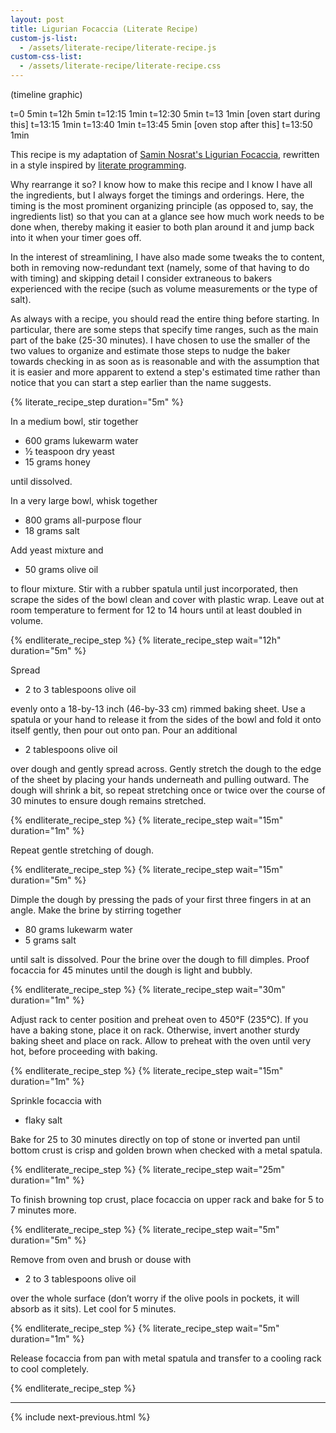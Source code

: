 ```yaml
---
layout: post
title: Ligurian Focaccia (Literate Recipe)
custom-js-list:
  - /assets/literate-recipe/literate-recipe.js
custom-css-list:
  - /assets/literate-recipe/literate-recipe.css
---
```


(timeline graphic)

t=0 5min
t=12h 5min
t=12:15 1min
t=12:30 5min
t=13 1min [oven start during this]
t=13:15 1min
t=13:40 1min
t=13:45 5min [oven stop after this]
t=13:50 1min

This recipe is my adaptation of [Samin Nosrat's Ligurian Focaccia](https://www.saltfatacidheat.com/fat/ligurian-focaccia), rewritten in a style inspired by [literate programming](https://en.wikipedia.org/wiki/Literate_programming).

Why rearrange it so? I know how to make this recipe and I know I have all the ingredients, but I always forget the timings and orderings. Here, the timing is the most prominent organizing principle (as opposed to, say, the ingredients list) so that you can at a glance see how much work needs to be done when, thereby making it easier to both plan around it and jump back into it when your timer goes off.

In the interest of streamlining, I have also made some tweaks the to content, both in removing now-redundant text (namely, some of that having to do with timing) and skipping detail I consider extraneous to bakers experienced with the recipe (such as volume measurements or the type of salt).

As always with a recipe, you should read the entire thing before starting. In particular, there are some steps that specify time ranges, such as the main part of the bake (25-30 minutes). I have chosen to use the smaller of the two values to organize and estimate those steps to nudge the baker towards checking in as soon as is reasonable and with the assumption that it is easier and more apparent to extend a step's estimated time rather than notice that you can start a step earlier than the name suggests.

<label style="display: none;" id="interactive-checkbox">
  <input type="checkbox" />
  enable mark-as-done feature
</label>

{% literate_recipe_step duration="5m" %}

In a medium bowl, stir together

- 600 grams lukewarm water
- ½ teaspoon dry yeast
- 15 grams honey

until dissolved.

In a very large bowl, whisk together

- 800 grams all-purpose flour
- 18 grams salt

Add yeast mixture and

- 50 grams olive oil

to flour mixture. Stir with a rubber spatula until just incorporated, then scrape the sides of the bowl clean and cover with plastic wrap. Leave out at room temperature to ferment for 12 to 14 hours until at least doubled in volume.

{% endliterate_recipe_step %}
{% literate_recipe_step wait="12h" duration="5m" %}

Spread

- 2 to 3 tablespoons olive oil

evenly onto a 18-by-13 inch (46-by-33 cm) rimmed baking sheet. Use a spatula or your hand to release it from the sides of the bowl and fold it onto itself gently, then pour out onto pan. Pour an additional

- 2 tablespoons olive oil

over dough and gently spread across. Gently stretch the dough to the edge of the sheet by placing your hands underneath and pulling outward. The dough will shrink a bit, so repeat stretching once or twice over the course of 30 minutes to ensure dough remains stretched.

{% endliterate_recipe_step %}
{% literate_recipe_step wait="15m" duration="1m" %}

Repeat gentle stretching of dough.

{% endliterate_recipe_step %}
{% literate_recipe_step wait="15m" duration="5m" %}

Dimple the dough by pressing the pads of your first three fingers in at an angle. Make the brine by stirring together

- 80 grams lukewarm water
- 5 grams salt

until salt is dissolved. Pour the brine over the dough to fill dimples. Proof focaccia for 45 minutes until the dough is light and bubbly.

{% endliterate_recipe_step %}
{% literate_recipe_step wait="30m" duration="1m" %}

Adjust rack to center position and preheat oven to 450°F (235°C). If you have a baking stone, place it on rack. Otherwise, invert another sturdy baking sheet and place on rack. Allow to preheat with the oven until very hot, before proceeding with baking.

{% endliterate_recipe_step %}
{% literate_recipe_step wait="15m" duration="1m" %}

Sprinkle focaccia with

- flaky salt

Bake for 25 to 30 minutes directly on top of stone or inverted pan until bottom crust is crisp and golden brown when checked with a metal spatula.

{% endliterate_recipe_step %}
{% literate_recipe_step wait="25m" duration="1m" %}

To finish browning top crust, place focaccia on upper rack and bake for 5 to 7 minutes more.

{% endliterate_recipe_step %}
{% literate_recipe_step wait="5m" duration="5m" %}

Remove from oven and brush or douse with

- 2 to 3 tablespoons olive oil

over the whole surface (don’t worry if the olive pools in pockets, it will absorb as it sits). Let cool for 5 minutes.

{% endliterate_recipe_step %}
{% literate_recipe_step wait="5m" duration="1m" %}

Release focaccia from pan with metal spatula and transfer to a cooling rack to cool completely.

{% endliterate_recipe_step %}

-------------------------------------------------------------------------------

{% include next-previous.html %}
